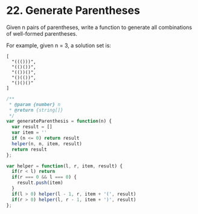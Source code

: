 # 22. Generate Parentheses

Given n pairs of parentheses, write a function to generate all combinations of well-formed parentheses.

For example, given n = 3, a solution set is:

```
[
  "((()))",
  "(()())",
  "(())()",
  "()(())",
  "()()()"
]
```

```javascript
/**
 * @param {number} n
 * @return {string[]}
 */
var generateParenthesis = function(n) {
  var result = []
  var item = ''
  if (n <= 0) return result
  helper(n, n, item, result)
  return result
};

var helper = function(l, r, item, result) {
  if(r < l) return
  if(r === 0 && l === 0) {
    result.push(item)
  }
  if(l > 0) helper(l - 1, r, item + '(', result)
  if(r > 0) helper(l, r - 1, item + ')', result)
};
```
